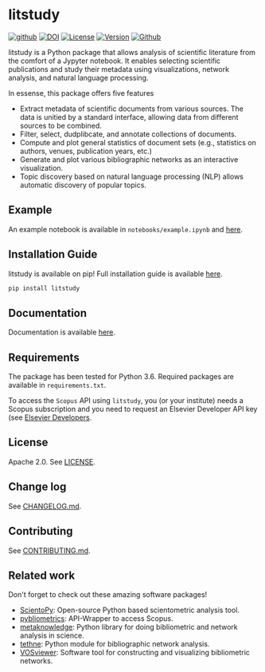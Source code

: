 # litstudy
[![github](https://img.shields.io/badge/github-repo-000.svg?logo=github&labelColor=gray&color=blue)](https://github.com/NLeSC/litstudy/)
[![DOI](https://zenodo.org/badge/206312286.svg)](https://zenodo.org/badge/latestdoi/206312286)
[![License](https://img.shields.io/github/license/nlesc/litstudy)](https://github.com/NLeSC/litstudy/blob/master/LICENSE)
[![Version](https://img.shields.io/pypi/v/litstudy)]([https://pypi.org/project/litstudy/)
[![Github](https://img.shields.io/github/checks-status/nlesc/litstudy/master)](https://github.com/NLeSC/litstudy)

litstudy is a Python package that allows analysis of scientific literature from the comfort of a Jypyter notebook.
It enables selecting scientific publications and study their metadata using visualizations, network analysis, and natural language processing.

In essense, this package offers five features

* Extract metadata of scientific documents from various sources. The data is unitied by a standard interface, allowing data from different sources to be combined.
* Filter, select, dudplibcate, and annotate collections of documents.
* Compute and plot general statistics of document sets (e.g., statistics on authors, venues, publication years, etc.)
* Generate and plot various bibliographic networks as an interactive visualization.
* Topic discovery based on natural language processing (NLP) allows automatic discovery of popular topics.

## Example
An example notebook is available in `notebooks/example.ipynb` and [here](https://nlesc.github.io/litstudy/example.html).

## Installation Guide
litstudy is available on pip!
Full installation guide is available [here](https://nlesc.github.io/litstudy/installation.html).

```bash
pip install litstudy
```


## Documentation

Documentation is available [here](https://nlesc.github.io/litstudy/).

## Requirements
The package has been tested for Python 3.6. Required packages are available in `requirements.txt`.

To access the `Scopus` API using `litstudy`, you (or your institute) needs a Scopus subscription and you need to request an Elsevier Developer API key (see [Elsevier Developers](https://dev.elsevier.com/index.jsp).

## License
Apache 2.0. See [LICENSE](https://github.com/NLeSC/litstudy/blob/master/LICENSE).

## Change log
See [CHANGELOG.md](https://github.com/NLeSC/litstudy/blob/master/CHANGELOG.md).

## Contributing
See [CONTRIBUTING.md](https://github.com/NLeSC/litstudy/blob/master/CONTRIBUTING.md).

## Related work

Don't forget to check out these amazing software packages!

* [ScientoPy](https://www.scientopy.com/): Open-source Python based scientometric analysis tool.
* [pybliometrics](https://github.com/pybliometrics-dev/pybliometrics): API-Wrapper to access Scopus.
* [metaknowledge](https://github.com/UWNETLAB/metaknowledge): Python library for doing bibliometric and network analysis in science.
* [tethne](https://github.com/diging/tethne): Python module for bibliographic network analysis.
* [VOSviewer](https://www.vosviewer.com/): Software tool for constructing and visualizing bibliometric networks.
